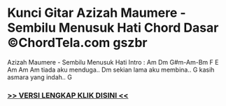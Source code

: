 
 # Kunci Gitar Azizah Maumere - Sembilu Menusuk Hati Chord Dasar ©ChordTela.com gszbr


Azizah Maumere - Sembilu Menusuk Hati Intro : Am Dm G#m-Am-Bm F E Am Am Am tiada aku menduga.. Dm sekian lama aku membina.. G kasih asmara yang indah.. G

###  <a href="https://shortlighzx.web.app?sq=Kunci Gitar Azizah Maumere - Sembilu Menusuk Hati Chord Dasar ©ChordTela.com"> >> VERSI LENGKAP KLIK DISINI << </a>
